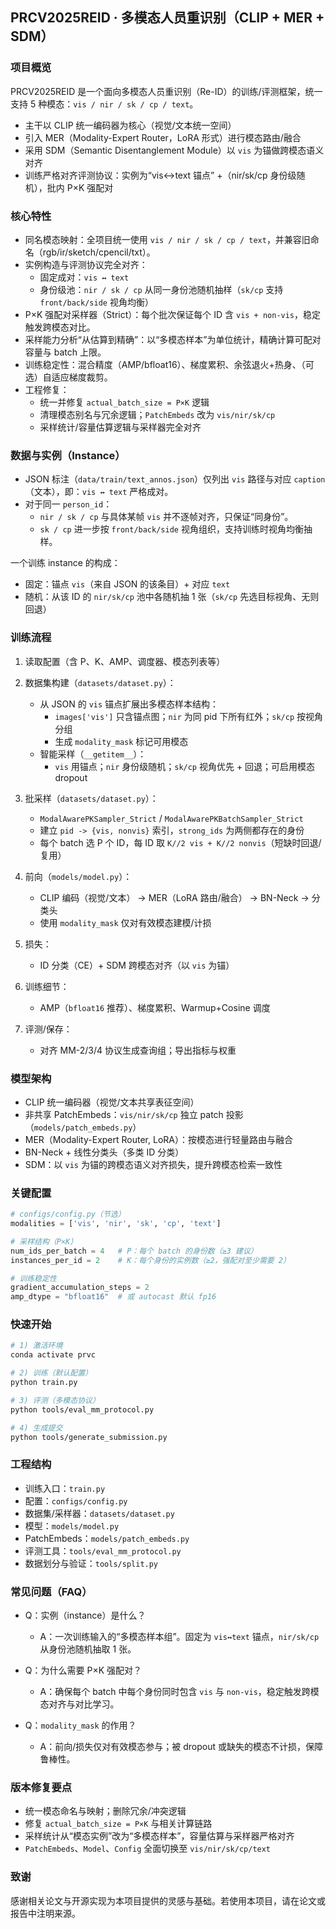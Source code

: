 ## PRCV2025REID · 多模态人员重识别（CLIP + MER + SDM）

### 项目概览

PRCV2025REID 是一个面向多模态人员重识别（Re-ID）的训练/评测框架，统一支持 5 种模态：`vis / nir / sk / cp / text`。

- 主干以 CLIP 统一编码器为核心（视觉/文本统一空间）
- 引入 MER（Modality-Expert Router，LoRA 形式）进行模态路由/融合
- 采用 SDM（Semantic Disentanglement Module）以 `vis` 为锚做跨模态语义对齐
- 训练严格对齐评测协议：实例为“vis↔text 锚点” +（nir/sk/cp 身份级随机），批内 P×K 强配对


### 核心特性

- 同名模态映射：全项目统一使用 `vis / nir / sk / cp / text`，并兼容旧命名（rgb/ir/sketch/cpencil/txt）。
- 实例构造与评测协议完全对齐：
  - 固定成对：`vis ↔ text`
  - 身份级池：`nir / sk / cp` 从同一身份池随机抽样（`sk/cp` 支持 `front/back/side` 视角均衡）
- P×K 强配对采样器（Strict）：每个批次保证每个 ID 含 `vis + non-vis`，稳定触发跨模态对比。
- 采样能力分析“从估算到精确”：以“多模态样本”为单位统计，精确计算可配对容量与 batch 上限。
- 训练稳定性：混合精度（AMP/bfloat16）、梯度累积、余弦退火+热身、（可选）自适应梯度裁剪。
- 工程修复：
  - 统一并修复 `actual_batch_size = P×K` 逻辑
  - 清理模态别名与冗余逻辑；`PatchEmbeds` 改为 `vis/nir/sk/cp`
  - 采样统计/容量估算逻辑与采样器完全对齐


### 数据与实例（Instance）

- JSON 标注（`data/train/text_annos.json`）仅列出 `vis` 路径与对应 `caption`（文本），即：`vis ↔ text` 严格成对。
- 对于同一 `person_id`：
  - `nir / sk / cp` 与具体某帧 `vis` 并不逐帧对齐，只保证“同身份”。
  - `sk / cp` 进一步按 `front/back/side` 视角组织，支持训练时视角均衡抽样。

一个训练 instance 的构成：

- 固定：锚点 `vis`（来自 JSON 的该条目）+ 对应 `text`
- 随机：从该 ID 的 `nir/sk/cp` 池中各随机抽 1 张（`sk/cp` 先选目标视角、无则回退）


### 训练流程

1) 读取配置（含 P、K、AMP、调度器、模态列表等）

2) 数据集构建（`datasets/dataset.py`）：
   - 从 JSON 的 `vis` 锚点扩展出多模态样本结构：
     - `images['vis']` 只含锚点图；`nir` 为同 pid 下所有红外；`sk/cp` 按视角分组
     - 生成 `modality_mask` 标记可用模态
   - 智能采样（`__getitem__`）：
     - `vis` 用锚点；`nir` 身份级随机；`sk/cp` 视角优先 + 回退；可启用模态 dropout

3) 批采样（`datasets/dataset.py`）：
   - `ModalAwarePKSampler_Strict` / `ModalAwarePKBatchSampler_Strict`
   - 建立 `pid -> {vis, nonvis}` 索引，`strong_ids` 为两侧都存在的身份
   - 每个 batch 选 P 个 ID，每 ID 取 `K//2 vis + K//2 nonvis`（短缺时回退/复用）

4) 前向（`models/model.py`）：
   - CLIP 编码（视觉/文本） → MER（LoRA 路由/融合） → BN-Neck → 分类头
   - 使用 `modality_mask` 仅对有效模态建模/计损

5) 损失：
   - ID 分类（CE）+ SDM 跨模态对齐（以 `vis` 为锚）

6) 训练细节：
   - AMP（`bfloat16` 推荐）、梯度累积、Warmup+Cosine 调度

7) 评测/保存：
   - 对齐 MM-2/3/4 协议生成查询组；导出指标与权重


### 模型架构

- CLIP 统一编码器（视觉/文本共享表征空间）
- 非共享 PatchEmbeds：`vis/nir/sk/cp` 独立 patch 投影（`models/patch_embeds.py`）
- MER（Modality-Expert Router, LoRA）：按模态进行轻量路由与融合
- BN-Neck + 线性分类头（多类 ID 分类）
- SDM：以 `vis` 为锚的跨模态语义对齐损失，提升跨模态检索一致性


### 关键配置

```python
# configs/config.py（节选）
modalities = ['vis', 'nir', 'sk', 'cp', 'text']

# 采样结构（P×K）
num_ids_per_batch = 4   # P：每个 batch 的身份数（≥3 建议）
instances_per_id = 2    # K：每个身份的实例数（≥2，强配对至少需要 2）

# 训练稳定性
gradient_accumulation_steps = 2
amp_dtype = "bfloat16"  # 或 autocast 默认 fp16
```


### 快速开始

```bash
# 1) 激活环境
conda activate prvc

# 2) 训练（默认配置）
python train.py

# 3) 评测（多模态协议）
python tools/eval_mm_protocol.py

# 4) 生成提交
python tools/generate_submission.py
```


### 工程结构

- 训练入口：`train.py`
- 配置：`configs/config.py`
- 数据集/采样器：`datasets/dataset.py`
- 模型：`models/model.py`
- PatchEmbeds：`models/patch_embeds.py`
- 评测工具：`tools/eval_mm_protocol.py`
- 数据划分与验证：`tools/split.py`


### 常见问题（FAQ）

- Q：实例（instance）是什么？
  - A：一次训练输入的“多模态样本组”。固定为 `vis↔text` 锚点，`nir/sk/cp` 从身份池随机抽取 1 张。

- Q：为什么需要 P×K 强配对？
  - A：确保每个 batch 中每个身份同时包含 `vis` 与 `non-vis`，稳定触发跨模态对齐与对比学习。

- Q：`modality_mask` 的作用？
  - A：前向/损失仅对有效模态参与；被 dropout 或缺失的模态不计损，保障鲁棒性。


### 版本修复要点

- 统一模态命名与映射；删除冗余/冲突逻辑
- 修复 `actual_batch_size = P×K` 与相关计算链路
- 采样统计从“模态实例”改为“多模态样本”，容量估算与采样器严格对齐
- `PatchEmbeds`、`Model`、`Config` 全面切换至 `vis/nir/sk/cp/text`


### 致谢

感谢相关论文与开源实现为本项目提供的灵感与基础。若使用本项目，请在论文或报告中注明来源。


